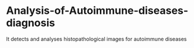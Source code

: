 # Analysis-of-Autoimmune-diseases-diagnosis
It detects and analyses histopathological images for autoimmune diseases
